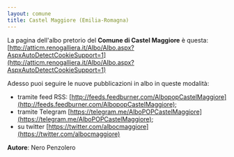 ```yaml
---
layout: comune
title: Castel Maggiore (Emilia-Romagna)
---
```


La pagina dell'albo pretorio del **Comune di Castel Maggiore** è questa: [http://atticm.renogalliera.it/Albo/Albo.aspx?AspxAutoDetectCookieSupport=1](http://atticm.renogalliera.it/Albo/Albo.aspx?AspxAutoDetectCookieSupport=1)

Adesso puoi seguire le nuove pubblicazioni in albo in queste modalità:

- tramite feed RSS: [http://feeds.feedburner.com/AlbopopCastelMaggiore](http://feeds.feedburner.com/AlbopopCastelMaggiore);
- tramite Telegram [https://telegram.me/AlboPOPCastelMaggiore](https://telegram.me/AlboPOPCastelMaggiore);
- su twitter [https://twitter.com/albocmaggiore](https://twitter.com/albocmaggiore)


**Autore**: Nero Penzolero
